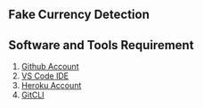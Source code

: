 ## Fake Currency Detection

## Software and Tools Requirement

1. [Github Account](https://github.com)
2. [VS Code IDE](https://code.visualstudio.com)
3. [Heroku Account](https://herou.com)
4. [GitCLI](https://git-scm.com)
